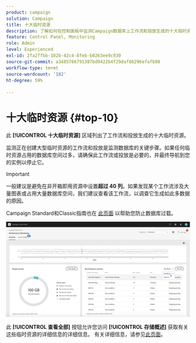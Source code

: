 ```yaml
---
product: campaign
solution: Campaign
title: 十大临时资源
description: 了解如何在控制面板中监测Campaign数据库上工作流和投放生成的十大临时资源。
feature: Control Panel, Monitoring
role: Admin
level: Experienced
exl-id: 2fa2ffbb-102b-42c4-8feb-b0263ee9c930
source-git-commit: a3485766791387bd9422b4f29daf86296efafb98
workflow-type: tm+mt
source-wordcount: '182'
ht-degree: 59%

---
```


# 十大临时资源 {#top-10}

此 **[!UICONTROL 十大临时资源]** 区域列出了工作流和投放生成的十大临时资源。

监测正在创建大型临时资源的工作流和投放是监测数据库的关键步骤。如果任何临时资源占用的数据库空间过多，请确保此工作流或投放是必要的，并最终导航到您的实例以停止它。

>[!IMPORTANT]
>
>一般建议是避免在非开箱即用资源中设置&#x200B;**超过 40 列**。如果发现某个工作流涉及大量图表或占用大量数据库空间，我们建议查看该工作流，以调查它生成如此多数据的原因。
>
>Campaign Standard和Classic指南也在 [此页面](database-preventing-overload.md) 以帮助您防止数据库过载。

![](assets/database-top10.png)

此 **[!UICONTROL 查看全部]** 按钮允许您访问 **[!UICONTROL 存储概述]** 获取有关这些临时资源的详细信息的详细信息。 有关详细信息，请参见[此页面](database-storage-overview.md)。
